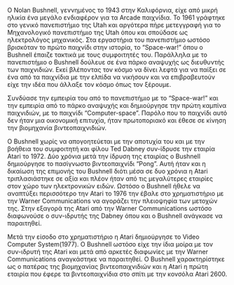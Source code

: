Ο Nolan Bushnell, γεννημένος το 1943 στην Καλιφόρνια, είχε από μικρή ηλικία ένα μεγάλο ενδιαφέρον για τα Arcade παιχνίδια. Το 1961 γράφτηκε στο γενικό πανεπιστήμιο της Utah και αργότερα πήρε μετεγγραφή για το Μηχανολογικό πανεπιστήμιο της Utah όπου και σπούδασε ως ηλεκτρολόγος μηχανικός. Στα εργαστήρια του πανεπιστήμιο ωστόσο βρισκόταν το πρώτο παιχνίδι στην ιστορία, το “Space-war!” όπου ο Bushnell έπαιζε τακτικά με τους συμφοιτητές του.
Παράλληλα με το πανεπιστήμιο ο Bushnell δούλευε σε ένα πάρκο αναψυχής ως διευθυντής των παιχνιδιών. Εκεί βλέποντας τον κόσμο να δίνει λεφτά για να παίξει σε ένα από τα παιχνίδια με την ελπίδα να νικήσουν και να επιβραβευτούν είχε την ιδέα που άλλαξε τον κόσμο όπως τον ξέρουμε. 

Συνδύασε την εμπειρία του από το πανεπιστήμιο με το “Space-war!” και την εμπειρία από το πάρκο αναψυχής και δημιούργησε την πρώτη καμπίνα παιχνιδιών, με το παιχνίδι “Computer-space”. Παρόλο που το παιχνίδι αυτό δεν ήταν μια οικονομική επιτυχία, ήταν πρωτοποριακό και έθεσε σε κίνηση την βιομηχανία βιντεοπαιχνιδιών.

Ο Bushnell χωρίς να απογοητεύεται με την αποτυχία του και με την βοήθεια του συμφοιτητή και φίλου  Ted Dabney συν-ίδρυσε την εταιρία Atari το 1972. Δύο χρόνια μετά την ίδρυση της εταιρίας ο Bushnell δημιούργησε το πασίγνωστο βιντεοπαιχνίδι “Pong”. Αυτή ήταν και η δικαίωση της επιμονής του Bushnell διότι μέσα σε δυο χρόνια η Atari τριπλασιάστηκε σε αξία και πλέον ήταν από τις μεγαλύτερες εταιρίες στον χώρο των ηλεκτρονικών ειδών. Ωστόσο ο  Bushnell ήθελε να αναπτύξει περισσότερο την Atari το 1976 την έβαλε στο χρηματιστήριο με την Warner Communications να αγοράζει την πλειοψηφία των μετοχών της. Στην εξαγορά της Atari από την Warner Communications ωστόσο διαφωνούσε ο συν-ιδρυτής της Dabney όπου και ο Bushnell ανάγκασε να παραιτηθεί.

Μετά την είσοδο στο χρηματιστήριο η Atari δημιούργησε το Video Computer System(1977). Ο Bushnell ωστόσο είχε την ίδια μοίρα με τον συν-ιδρυτή της Atari και μετά από αρκετές διαφωνίες με την Warner Communications αναγκάστηκε να παραιτηθεί. Ο Bushnell χαρακτηρίστηκε ως ο πατέρας της βιομηχανίας βιντεοπαιχνιδιών και η Atari η πρώτη εταιρία που έφερε τα βιντεοπαιχνίδια στο σπίτι με την κονσόλα Atari 2600.

